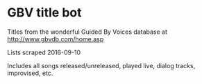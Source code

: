 # GBV title bot

Titles from the wonderful Guided By Voices database at http://www.gbvdb.com/home.asp

Lists scraped 2016-09-10

Includes all songs released/unreleased, played live, dialog tracks, improvised, etc.
